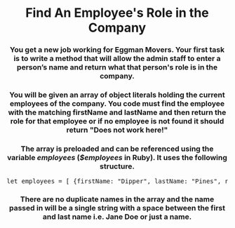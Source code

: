 <div align = 'center'>

# Find An Employee's Role in the Company

</div>

<div align = 'center'>

<h3>You get a new job working for Eggman Movers. Your first task is to write a method that will allow the admin staff to enter a person’s name and return what that person's role is in the company.</h3>

<h3>You will be given an array of object literals holding the current employees of the company. You code must find the employee with the matching firstName and lastName and then return the role for that employee or if no employee is not found it should return "Does not work here!"</h3>

<h3>The array is preloaded and can be referenced using the variable <em>employees</em> (<em>$employees</em> in Ruby). It uses the following structure.</h3>

<pre>let employees = [ {firstName: "Dipper", lastName: "Pines", role: "Boss"}, ...... ]</pre>

<h3>There are no duplicate names in the array and the name passed in will be a single string with a space between the first and last name i.e. Jane Doe or just a name.</h3>

</div>
